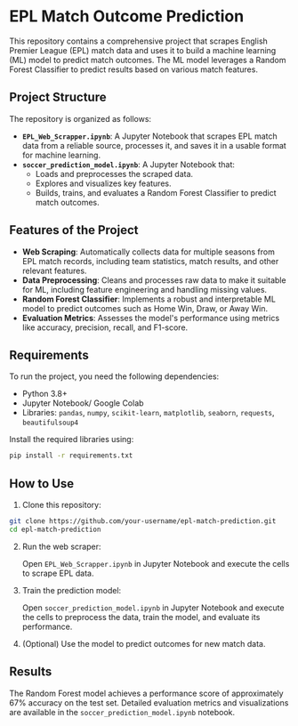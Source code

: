 # EPL Match Outcome Prediction

This repository contains a comprehensive project that scrapes English Premier League (EPL) match data and uses it to build a machine learning (ML) model to predict match outcomes. The ML model leverages a Random Forest Classifier to predict results based on various match features.

## Project Structure

The repository is organized as follows:

- **`EPL_Web_Scrapper.ipynb`**: A Jupyter Notebook that scrapes EPL match data from a reliable source, processes it, and saves it in a usable format for machine learning.
- **`soccer_prediction_model.ipynb`**: A Jupyter Notebook that:
  - Loads and preprocesses the scraped data.
  - Explores and visualizes key features.
  - Builds, trains, and evaluates a Random Forest Classifier to predict match outcomes.

## Features of the Project

- **Web Scraping**: Automatically collects data for multiple seasons from EPL match records, including team statistics, match results, and other relevant features.
- **Data Preprocessing**: Cleans and processes raw data to make it suitable for ML, including feature engineering and handling missing values.
- **Random Forest Classifier**: Implements a robust and interpretable ML model to predict outcomes such as Home Win, Draw, or Away Win.
- **Evaluation Metrics**: Assesses the model's performance using metrics like accuracy, precision, recall, and F1-score.

## Requirements

To run the project, you need the following dependencies:

- Python 3.8+
- Jupyter Notebook/ Google Colab
- Libraries: `pandas`, `numpy`, `scikit-learn`, `matplotlib`, `seaborn`, `requests`, `beautifulsoup4`

Install the required libraries using:

```bash
pip install -r requirements.txt
```

## How to Use

1. Clone this repository:

```bash
git clone https://github.com/your-username/epl-match-prediction.git
cd epl-match-prediction
```

2. Run the web scraper:

   Open `EPL_Web_Scrapper.ipynb` in Jupyter Notebook and execute the cells to scrape EPL data.

3. Train the prediction model:

   Open `soccer_prediction_model.ipynb` in Jupyter Notebook and execute the cells to preprocess the data, train the model, and evaluate its performance.

4. (Optional) Use the model to predict outcomes for new match data.

## Results

The Random Forest model achieves a performance score of approximately 67% accuracy on the test set. Detailed evaluation metrics and visualizations are available in the `soccer_prediction_model.ipynb` notebook.
